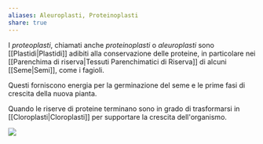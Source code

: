 ```yaml
---
aliases: Aleuroplasti, Proteinoplasti
share: true
---
```

I *proteoplasti*, chiamati anche *proteinoplasti* o *aleuroplasti* sono [[Plastidi|Plastidi]] adibiti alla conservazione delle proteine, in particolare nei [[Parenchima di riserva|Tessuti Parenchimatici di Riserva]] di alcuni [[Seme|Semi]], come i fagioli.

Questi forniscono energia per la germinazione del seme e le prime fasi di crescita della nuova pianta.

Quando le riserve di proteine terminano sono in grado di trasformarsi in [[Cloroplasti|Cloroplasti]] per supportare la crescita dell'organismo.

![](5e2d2de05a4134132495ef465ee0dcae_MD5%201.png)
